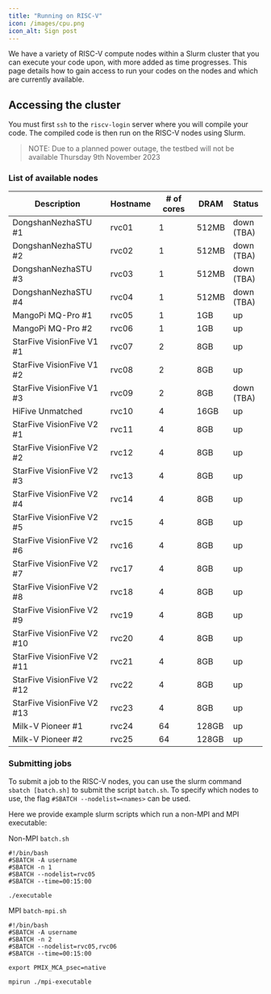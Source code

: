```yaml
---
title: "Running on RISC-V"
icon: /images/cpu.png
icon_alt: Sign post
---
```


We have a variety of RISC-V compute nodes within a Slurm cluster that you can execute your code upon, with more added as time progresses. This page details how to gain access to run your codes on the nodes and which are currently available.

## Accessing the cluster

You must first `ssh` to the `riscv-login` server where you will compile your code. The compiled code is then run on the RISC-V nodes using Slurm.

> NOTE: Due to a planned power outage, the testbed will not be available Thursday 9th November 2023
 
### List of available nodes

| Description  | Hostname | # of cores | DRAM | Status |
| ------------- | ------------- |  ------------- | ------------- | ------------- | 
| DongshanNezhaSTU #1 | rvc01 | 1 | 512MB | down <br />(TBA) |
| DongshanNezhaSTU #2 | rvc02 | 1 | 512MB | down <br />(TBA) |
| DongshanNezhaSTU #3 | rvc03 | 1 | 512MB | down <br />(TBA)|
| DongshanNezhaSTU #4 | rvc04 | 1 | 512MB | down <br />(TBA) |
| MangoPi MQ-Pro #1 | rvc05 | 1 | 1GB | up |
| MangoPi MQ-Pro #2 | rvc06 | 1 | 1GB | up |
| StarFive VisionFive V1 #1 | rvc07 | 2 | 8GB | up |
| StarFive VisionFive V1 #2 | rvc08 | 2 | 8GB | up |
| StarFive VisionFive V1 #3 | rvc09 | 2 | 8GB | down <br />(TBA) |
| HiFive Unmatched  | rvc10 | 4 | 16GB | up |
| StarFive VisionFive V2 #1 | rvc11 | 4 | 8GB | up |
| StarFive VisionFive V2 #2 | rvc12 | 4 | 8GB | up |
| StarFive VisionFive V2 #3 | rvc13 | 4 | 8GB | up |
| StarFive VisionFive V2 #4 | rvc14| 4 | 8GB | up |
| StarFive VisionFive V2 #5 | rvc15 | 4 | 8GB | up |
| StarFive VisionFive V2 #6 | rvc16 | 4 | 8GB | up |
| StarFive VisionFive V2 #7 | rvc17 | 4 | 8GB | up |
| StarFive VisionFive V2 #8 | rvc18 | 4 | 8GB | up |
| StarFive VisionFive V2 #9 | rvc19 | 4 | 8GB | up |
| StarFive VisionFive V2 #10 | rvc20 | 4 | 8GB | up | 
| StarFive VisionFive V2 #11 | rvc21 | 4 | 8GB | up |
| StarFive VisionFive V2 #12 | rvc22 | 4 | 8GB | up |
| StarFive VisionFive V2 #13 | rvc23 | 4 | 8GB | up |
| Milk-V Pioneer #1 | rvc24 | 64 | 128GB | up |
| Milk-V Pioneer #2 | rvc25 | 64 | 128GB | up |

### Submitting jobs

To submit a job to the RISC-V nodes, you can use the slurm command `sbatch [batch.sh]` to submit the script `batch.sh`. To specify which nodes to use, the flag `#SBATCH --nodelist=<names>` can be used.

Here we provide example slurm scripts which run a non-MPI and MPI executable:

Non-MPI `batch.sh`
```console
#!/bin/bash
#SBATCH -A username
#SBATCH -n 1
#SBATCH --nodelist=rvc05
#SBATCH --time=00:15:00

./executable
```



MPI `batch-mpi.sh`
```console
#!/bin/bash
#SBATCH -A username
#SBATCH -n 2
#SBATCH --nodelist=rvc05,rvc06
#SBATCH --time=00:15:00

export PMIX_MCA_psec=native

mpirun ./mpi-executable
```


